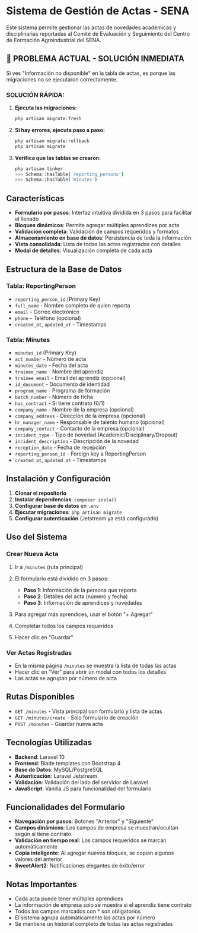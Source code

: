 # Sistema de Gestión de Actas - SENA

Este sistema permite gestionar las actas de novedades académicas y disciplinarias reportadas al Comité de Evaluación y Seguimiento del Centro de Formación Agroindustrial del SENA.

## 🚨 PROBLEMA ACTUAL - SOLUCIÓN INMEDIATA

Si ves "Información no disponible" en la tabla de actas, es porque las migraciones no se ejecutaron correctamente.

### **SOLUCIÓN RÁPIDA:**

1. **Ejecuta las migraciones:**
   ```bash
   php artisan migrate:fresh
   ```
   
2. **Si hay errores, ejecuta paso a paso:**
   ```bash
   php artisan migrate:rollback
   php artisan migrate
   ```

3. **Verifica que las tablas se crearon:**
   ```bash
   php artisan tinker
   >>> Schema::hasTable('reporting_persons')
   >>> Schema::hasTable('minutes')
   ```

## Características

- **Formulario por pasos**: Interfaz intuitiva dividida en 3 pasos para facilitar el llenado
- **Bloques dinámicos**: Permite agregar múltiples aprendices por acta
- **Validación completa**: Validación de campos requeridos y formatos
- **Almacenamiento en base de datos**: Persistencia de toda la información
- **Vista consolidada**: Lista de todas las actas registradas con detalles
- **Modal de detalles**: Visualización completa de cada acta

## Estructura de la Base de Datos

### Tabla: ReportingPerson
- `reporting_person_id` (Primary Key)
- `full_name` - Nombre completo de quien reporta
- `email` - Correo electrónico
- `phone` - Teléfono (opcional)
- `created_at`, `updated_at` - Timestamps

### Tabla: Minutes
- `minutes_id` (Primary Key)
- `act_number` - Número de acta
- `minutes_date` - Fecha del acta
- `trainee_name` - Nombre del aprendiz
- `trainee_email` - Email del aprendiz (opcional)
- `id_document` - Documento de identidad
- `program_name` - Programa de formación
- `batch_number` - Número de ficha
- `has_contract` - Si tiene contrato (0/1)
- `company_name` - Nombre de la empresa (opcional)
- `company_address` - Dirección de la empresa (opcional)
- `hr_manager_name` - Responsable de talento humano (opcional)
- `company_contact` - Contacto de la empresa (opcional)
- `incident_type` - Tipo de novedad (Academic/Disciplinary/Dropout)
- `incident_description` - Descripción de la novedad
- `reception_date` - Fecha de recepción
- `reporting_person_id` - Foreign key a ReportingPerson
- `created_at`, `updated_at` - Timestamps

## Instalación y Configuración

1. **Clonar el repositorio**
2. **Instalar dependencias**: `composer install`
3. **Configurar base de datos** en `.env`
4. **Ejecutar migraciones**: `php artisan migrate`
5. **Configurar autenticación** (Jetstream ya está configurado)

## Uso del Sistema

### Crear Nueva Acta

1. Ir a `/minutes` (ruta principal)
2. El formulario está dividido en 3 pasos:
   - **Paso 1**: Información de la persona que reporta
   - **Paso 2**: Detalles del acta (número y fecha)
   - **Paso 3**: Información de aprendices y novedades

3. Para agregar más aprendices, usar el botón "+ Agregar"
4. Completar todos los campos requeridos
5. Hacer clic en "Guardar"

### Ver Actas Registradas

- En la misma página `/minutes` se muestra la lista de todas las actas
- Hacer clic en "Ver" para abrir un modal con todos los detalles
- Las actas se agrupan por número de acta

## Rutas Disponibles

- `GET /minutes` - Vista principal con formulario y lista de actas
- `GET /minutes/create` - Solo formulario de creación
- `POST /minutes` - Guardar nueva acta

## Tecnologías Utilizadas

- **Backend**: Laravel 10
- **Frontend**: Blade templates con Bootstrap 4
- **Base de Datos**: MySQL/PostgreSQL
- **Autenticación**: Laravel Jetstream
- **Validación**: Validación del lado del servidor de Laravel
- **JavaScript**: Vanilla JS para funcionalidad del formulario

## Funcionalidades del Formulario

- **Navegación por pasos**: Botones "Anterior" y "Siguiente"
- **Campos dinámicos**: Los campos de empresa se muestran/ocultan según si tiene contrato
- **Validación en tiempo real**: Los campos requeridos se marcan automáticamente
- **Copia inteligente**: Al agregar nuevos bloques, se copian algunos valores del anterior
- **SweetAlert2**: Notificaciones elegantes de éxito/error

## Notas Importantes

- Cada acta puede tener múltiples aprendices
- La información de empresa solo se muestra si el aprendiz tiene contrato
- Todos los campos marcados con * son obligatorios
- El sistema agrupa automáticamente las actas por número
- Se mantiene un historial completo de todas las actas registradas
